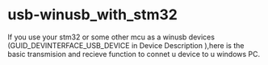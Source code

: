 # usb-winusb_with_stm32
If you use your stm32 or some other mcu  as a winusb devices (GUID_DEVINTERFACE_USB_DEVICE in Device Description ),here is the basic transmision and recieve function to connet u device to u windows PC.
